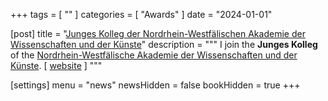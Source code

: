 +++
tags        = [ "" ]
categories  = [ "Awards" ]
date        = "2024-01-01"

[post]
title       = "[Junges Kolleg der Nordrhein-Westfälischen Akademie der Wissenschaften und der Künste](https://www.awk.nrw/)"
description = """
I join the **Junges Kolleg** of the [Nordrhein-Westfälische Akademie der Wissenschaften und der Künste](https://www.awk.nrw/).
[ [website](https://www.awk.nrw/news/jk/gesichter-des-jungen-kollegs-dr-ing-pascal-sasdrich) ]
"""

[settings]
menu        = "news"
newsHidden  = false
bookHidden  = true
+++